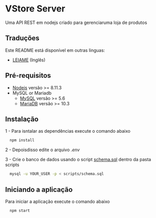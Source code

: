 # VStore Server

Uma API REST em nodejs criado para gerenciaruma loja de produtos

## Traduções

Este README está disponível em outras linguas:

- [LEIAME](https://gitlab.com/vstore/vstore-server/blob/master/README.md) (Inglês)

## Pré-requisitos

* [Nodejs](https://nodejs.org/en/download/) versão >= 8.11.3
* MySQL or Mariadb
    * [MySQL](https://dev.mysql.com/downloads/mysql/) versão >= 5.6
    * [MariaDB](https://downloads.mariadb.org/) versão >= 10.3

## Instalação

1 - Para isntalar as dependências execute o comando abaixo

```sh
  npm install
```

2 - Depoisdisso edite o arquivo *.env*

3 - Crie o banco de dados usando o script [schema.sql](https://gitlab.com/vstore/vstore-server/blob/master/scripts/schema.sql) dentro da pasta  scripts

```sh
  mysql -u YOUR_USER -p < scripts/schema.sql
```

## Iniciando a aplicação

Para iniciar a aplicação execute o comando abaixo

```sh
  npm start
```

